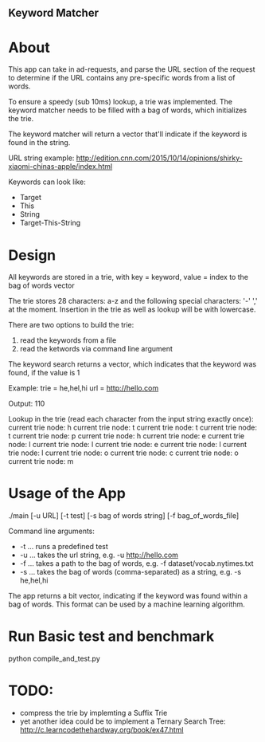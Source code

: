 ## Keyword Matcher

# About
This app can take in ad-requests, and parse the URL section of the request to 
determine if the URL contains any pre-specific words from a list of words.

To ensure a speedy (sub 10ms) lookup, a trie was implemented.
The keyword matcher needs to be filled with a bag of words, which initializes the trie.

The keyword matcher will return a vector that'll indicate if the keyword is found in the string.

URL string example:
http://edition.cnn.com/2015/10/14/opinions/shirky-xiaomi-chinas-apple/index.html

Keywords can look like:
* Target
* This
* String
* Target-This-String

# Design
All keywords are stored in a trie, with key = keyword, value = index to the bag of words vector

The trie stores 28 characters: a-z and the following special characters: '-' ',' at the moment.
Insertion in the trie as well as lookup will be with lowercase.

There are two options to build the trie:

1. read the keywords from a file
2. read the ketwords via command line argument

The keyword search returns a vector, which indicates that the keyword was found, if the value is 1

Example:
trie = he,hel,hi
url = http://hello.com

Output:
110

Lookup in the trie (read each character from the input string exactly once):
current trie node: h
current trie node: t
current trie node: t
current trie node: t
current trie node: p
current trie node: h
current trie node: e
current trie node: l
current trie node: l
current trie node: e
current trie node: l
current trie node: l
current trie node: o
current trie node: c
current trie node: o
current trie node: m

# Usage of the App
./main [-u URL] [-t test] [-s bag of words string] [-f bag_of_words_file]

Command line arguments:
  * -t ... runs a predefined test
  * -u ... takes the url string, e.g. -u http://hello.com
  * -f ... takes a path to the bag of words, e.g. -f dataset/vocab.nytimes.txt
  * -s ... takes the bag of words (comma-separated) as a string, e.g. -s he,hel,hi

The app returns a bit vector, indicating if the keyword was found within a bag of words. This format can
be used by a machine learning algorithm.

# Run Basic test and benchmark
python compile_and_test.py

# TODO:
  * compress the trie by implemting a Suffix Trie
  * yet another idea could be to implement a Ternary Search Tree: http://c.learncodethehardway.org/book/ex47.html
